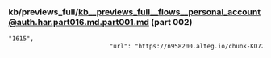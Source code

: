 ### kb/previews_full/kb__previews_full__flows__personal_account@auth.har.part016.md.part001.md (part 002)

```md
"1615",
                            "url": "https://n958200.alteg.io/chunk-KO722YSM
```

```
